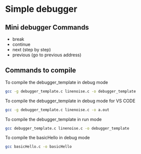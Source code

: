 # Simple debugger

## Mini debugger Commands

- break
- continue
- next (step by step)
- previous (go to previous address)


## Commands to compile

To compile the debugger_template in debug mode
```sh
gcc -g debugger_template.c linenoise.c -o debugger_template
```

To compile the debugger_template in debug mode for VS CODE
```sh
gcc -g debugger_template.c linenoise.c -o a.out
```

To compile the debugger_template in run mode
```sh
gcc debugger_template.c linenoise.c -o debugger_template
```

To compile the basicHello in debug mode
```sh
gcc basicHello.c -o basicHello
```